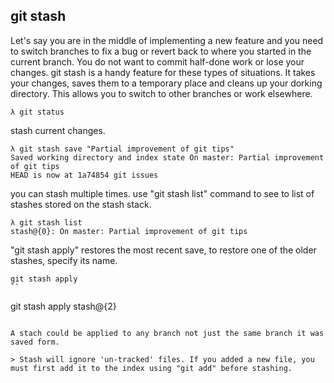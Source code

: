 ## git stash

Let's say you are in the middle of implementing a new feature and you need to switch branches to fix a bug or revert back to where you started in the current branch. You do not want to commit half-done work or lose your changes. git stash is a handy feature for these types of situations. It takes your changes, saves them to a temporary place and cleans up your dorking directory. This allows you to switch to other branches or work elsewhere.

```
λ git status
```

stash current changes.

```
λ git stash save "Partial improvement of git tips"
Saved working directory and index state On master: Partial improvement of git tips
HEAD is now at 1a74854 git issues
```

you can stash multiple times. use "git stash list" command to see to list of stashes stored on the stash stack.

```
λ git stash list
stash@{0}: On master: Partial improvement of git tips
```

"git stash apply" restores the most recent save, to restore one of the older stashes, specify its name.

```
git stash apply
``

```
git stash apply stash@{2}
```

A stach could be applied to any branch not just the same branch it was saved form.

> Stash will ignore 'un-tracked' files. If you added a new file, you must first add it to the index using "git add" before stashing.
